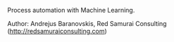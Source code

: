Process automation with Machine Learning.

Author: Andrejus Baranovskis, Red Samurai Consulting (http://redsamuraiconsulting.com)
